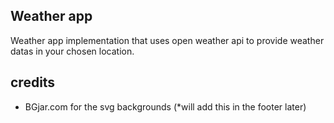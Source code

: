 ## Weather app
Weather app implementation that uses open weather api to provide weather datas in your chosen location.
  
## credits 
- BGjar.com for the svg backgrounds (*will add this in the footer later)
